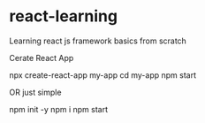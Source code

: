 # react-learning
Learning react js framework basics from scratch

Cerate React App 

npx create-react-app my-app
cd my-app
npm start

OR just simple 

npm init -y
npm i <dependencies>
npm start 

